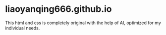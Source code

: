 # liaoyanqing666.github.io

This html and css is completely original with the help of AI, optimized for my individual needs.

